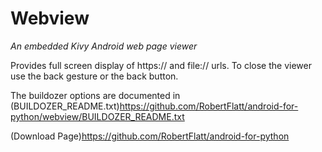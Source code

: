 Webview
=======

*An embedded Kivy Android web page viewer*

Provides full screen display of https:// and file:// urls. To close the viewer use the back gesture or the back button.

The buildozer options are documented in (BUILDOZER_README.txt)<https://github.com/RobertFlatt/android-for-python/webview/BUILDOZER_README.txt>

(Download Page)<https://github.com/RobertFlatt/android-for-python>

